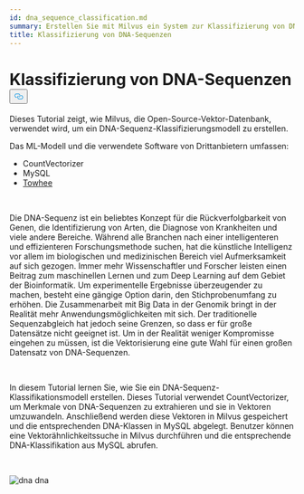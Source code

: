 ```yaml
---
id: dna_sequence_classification.md
summary: Erstellen Sie mit Milvus ein System zur Klassifizierung von DNA-Sequenzen.
title: Klassifizierung von DNA-Sequenzen
---
```

<h1 id="DNA-Sequence-Classification" class="common-anchor-header">Klassifizierung von DNA-Sequenzen<button data-href="#DNA-Sequence-Classification" class="anchor-icon" translate="no">
      <svg translate="no"
        aria-hidden="true"
        focusable="false"
        height="20"
        version="1.1"
        viewBox="0 0 16 16"
        width="16"
      >
        <path
          fill="#0092E4"
          fill-rule="evenodd"
          d="M4 9h1v1H4c-1.5 0-3-1.69-3-3.5S2.55 3 4 3h4c1.45 0 3 1.69 3 3.5 0 1.41-.91 2.72-2 3.25V8.59c.58-.45 1-1.27 1-2.09C10 5.22 8.98 4 8 4H4c-.98 0-2 1.22-2 2.5S3 9 4 9zm9-3h-1v1h1c1 0 2 1.22 2 2.5S13.98 12 13 12H9c-.98 0-2-1.22-2-2.5 0-.83.42-1.64 1-2.09V6.25c-1.09.53-2 1.84-2 3.25C6 11.31 7.55 13 9 13h4c1.45 0 3-1.69 3-3.5S14.5 6 13 6z"
        ></path>
      </svg>
    </button></h1><p>Dieses Tutorial zeigt, wie Milvus, die Open-Source-Vektor-Datenbank, verwendet wird, um ein DNA-Sequenz-Klassifizierungsmodell zu erstellen.</p>
<p>Das ML-Modell und die verwendete Software von Drittanbietern umfassen:</p>
<ul>
<li>CountVectorizer</li>
<li>MySQL</li>
<li><a href="https://towhee.io/">Towhee</a></li>
</ul>
<p><br/></p>
<p>Die DNA-Sequenz ist ein beliebtes Konzept für die Rückverfolgbarkeit von Genen, die Identifizierung von Arten, die Diagnose von Krankheiten und viele andere Bereiche. Während alle Branchen nach einer intelligenteren und effizienteren Forschungsmethode suchen, hat die künstliche Intelligenz vor allem im biologischen und medizinischen Bereich viel Aufmerksamkeit auf sich gezogen. Immer mehr Wissenschaftler und Forscher leisten einen Beitrag zum maschinellen Lernen und zum Deep Learning auf dem Gebiet der Bioinformatik. Um experimentelle Ergebnisse überzeugender zu machen, besteht eine gängige Option darin, den Stichprobenumfang zu erhöhen. Die Zusammenarbeit mit Big Data in der Genomik bringt in der Realität mehr Anwendungsmöglichkeiten mit sich. Der traditionelle Sequenzabgleich hat jedoch seine Grenzen, so dass er für große Datensätze nicht geeignet ist. Um in der Realität weniger Kompromisse eingehen zu müssen, ist die Vektorisierung eine gute Wahl für einen großen Datensatz von DNA-Sequenzen.</p>
<p><br/></p>
<p>In diesem Tutorial lernen Sie, wie Sie ein DNA-Sequenz-Klassifikationsmodell erstellen. Dieses Tutorial verwendet CountVectorizer, um Merkmale von DNA-Sequenzen zu extrahieren und sie in Vektoren umzuwandeln. Anschließend werden diese Vektoren in Milvus gespeichert und die entsprechenden DNA-Klassen in MySQL abgelegt. Benutzer können eine Vektorähnlichkeitssuche in Milvus durchführen und die entsprechende DNA-Klassifikation aus MySQL abrufen.</p>
<p><br/></p>
<p>
  
   <span class="img-wrapper"> <img translate="no" src="/docs/v2.6.x/assets/dna.png" alt="dna" class="doc-image" id="dna" />
   </span> <span class="img-wrapper"> <span>dna</span> </span></p>
